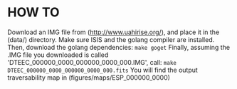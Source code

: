 # HOW TO
Download an IMG file from (http://www.uahirise.org/), and place it in the (data/) directory. Make sure ISIS and the golang compiler are installed. Then, download the golang dependencies:
`make goget`
Finally, assuming the .IMG file you downloaded is called 'DTEEC_000000_0000_000000_0000_000.IMG', call:
`make DTEEC_000000_0000_000000_0000_000.fits`
You will find the output traversability map in (figures/maps/ESP_000000_0000)
